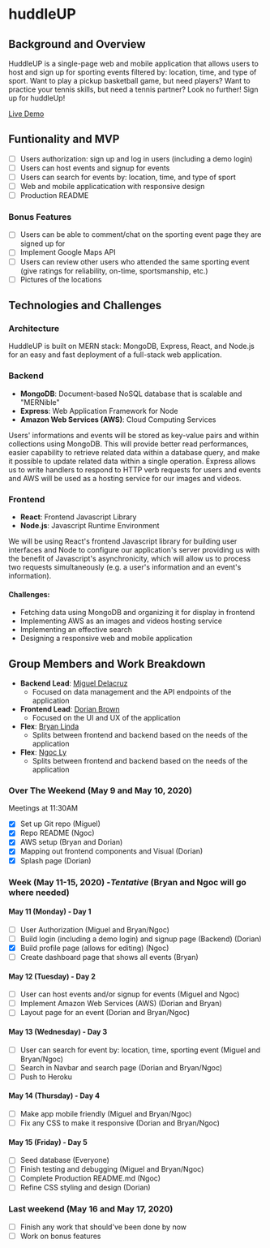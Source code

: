 # huddleUP
## Background and Overview
HuddleUP is a single-page web and mobile application that allows users to host and sign up for sporting events 
filtered by: location, time, and type of sport. Want to play a pickup basketball game, but need players? Want to practice your tennis 
skills, but need a tennis partner? Look no further! Sign up for huddleUp! 

[Live Demo](https://huddleups.herokuapp.com/) 

## Funtionality and MVP
- [ ] Users authorization: sign up and log in users (including a demo login)
- [ ] Users can host events and signup for events 
- [ ] Users can search for events by: location, time, and type of sport
- [ ] Web and mobile applicatication with responsive design
- [ ] Production README

### Bonus Features 
- [ ] Users can be able to comment/chat on the sporting event page they are signed up for
- [ ] Implement Google Maps API
- [ ] Users can review other users who attended the same sporting event (give ratings for reliability, on-time, sportsmanship, etc.)
- [ ] Pictures of the locations

## Technologies and Challenges
### Architecture 
HuddleUP is built on MERN stack: MongoDB, Express, React, and Node.js for an easy and fast 
deployment of a full-stack web application.

### Backend
* **MongoDB**: Document-based NoSQL database that is scalable and "MERNible"
* **Express**: Web Application Framework for Node
* **Amazon Web Services (AWS)**: Cloud Computing Services

Users' informations and events will be stored as key-value pairs and within collections using MongoDB.
This will provide better read performances, easier capability to retrieve related data within a 
database query, and make it possible to update related data within a single operation.
Express allows us to write handlers to respond to HTTP verb requests for users and events and AWS 
will be used as a hosting service for our images and videos.

### Frontend
* **React**: Frontend Javascript Library
* **Node.js**: Javascript Runtime Environment 

We will be using React's frontend Javascript library for building user interfaces and Node to configure our application's server providing us with the benefit
of Javascript's asynchronicity, which will allow us to process two requests simultaneously (e.g.
a user's information and an event's information).

#### Challenges:
* Fetching data using MongoDB and organizing it for display in frontend
* Implementing AWS as an images and videos hosting service
* Implementing an effective search
* Designing a responsive web and mobile application

## Group Members and Work Breakdown
* **Backend Lead**: [Miguel Delacruz](https://github.com/jmiggs)
  * Focused on data management and the API endpoints of the application
* **Frontend Lead**: [Dorian Brown](https://github.com/DBsaiyan1321)
  * Focused on the UI and UX of the application
* **Flex**: [Bryan Linda](https://github.com/blindaa121)
  * Splits between frontend and backend based on the needs of the application
* **Flex**: [Ngoc Ly](https://github.com/ngocthily)
  * Splits between frontend and backend based on the needs of the application

### Over The Weekend (May 9 and May 10, 2020)
Meetings at 11:30AM
- [X] Set up Git repo (Miguel)
- [X] Repo README (Ngoc)
- [X] AWS setup (Bryan and Dorian)
- [X] Mapping out frontend components and Visual (Dorian)
- [X] Splash page (Dorian)

### Week (May 11-15, 2020) -*Tentative* (Bryan and Ngoc will go where needed)
#### May 11 (Monday) - Day 1
- [ ] User Authorization (Miguel and Bryan/Ngoc)
- [ ] Build login (including a demo login) and signup page (Backend) (Dorian)
- [X] Build profile page (allows for editing) (Ngoc)
- [ ] Create dashboard page that shows all events (Bryan)

#### May 12 (Tuesday) - Day 2
- [ ] User can host events and/or signup for events (Miguel and Ngoc)
- [ ] Implement Amazon Web Services (AWS) (Dorian and Bryan)
- [ ] Layout page for an event (Dorian and Bryan/Ngoc)

#### May 13 (Wednesday) - Day 3
- [ ] User can search for event by: location, time, sporting event (Miguel and Bryan/Ngoc)
- [ ] Search in Navbar and search page (Dorian and Bryan/Ngoc)
- [ ] Push to Heroku

#### May 14 (Thursday) - Day 4
- [ ] Make app mobile friendly (Miguel and Bryan/Ngoc)
- [ ] Fix any CSS to make it responsive (Dorian and Bryan/Ngoc)

#### May 15 (Friday) - Day 5
- [ ] Seed database (Everyone)
- [ ] Finish testing and debugging (Miguel and Bryan/Ngoc)
- [ ] Complete Production README.md (Ngoc)
- [ ] Refine CSS styling and design (Dorian)

### Last weekend (May 16 and May 17, 2020)
- [ ] Finish any work that should've been done by now
- [ ] Work on bonus features
